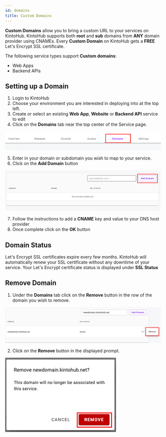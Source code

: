 ```yaml
---
id: domains
title: Custom Domains
---
```


**Custom Domains** allow you to bring a custom URL to your services on KintoHub.
KintoHub supports both **root** and **sub** domains from **ANY** domain provider using CNAMEs.
Every **Custom Domain** on KintoHub gets a **FREE** Let's Encrypt SSL certificate.

The following service types support **Custom domains**:

* Web Apps
* Backend APIs

## Setting up a Domain

1. Login to KintoHub
2. Choose your environment you are interested in deploying into at the top left.
3. Create or select an existing **Web App**, **Website** or **Backend API** service to edit 
4. Click on the **Domains** tab near the top center of the Service page.

![Domain](/img/anatomy/domain.png)

5. Enter in your domain or subdomain you wish to map to your service.
6. Click on the **Add Domain** button

![Add Domain](/img/anatomy/add-domain.png)

7. Follow the instructions to add a **CNAME** key and value to your DNS host provider
8. Once complete click on the **OK** button

## Domain Status

Let's Encrypt SSL certificates expire every few months.
KintoHub will automatically renew your SSL certificate without any downtime of your service.
Your Let's Encrypt certificate status is displayed under **SSL Status**

## Remove Domain

1. Under the **Domains** tab click on the **Remove** button in the row of the domain you wish to remove.

![Remove Domain](/img/anatomy/remove-domain.png)

2. Click on the **Remove** button in the displayed prompt.

![Cofirm remove domain](/img/anatomy/confirm-remove.png)
